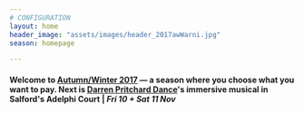 ```yaml
---
# CONFIGURATION
layout: home
header_image: "assets/images/header_2017awWarni.jpg"
season: homepage

---
```

#### Welcome to [Autumn/Winter 2017](/current/2017-autumnwinter) — a season where you choose what you want to pay. Next is [Darren Pritchard Dance](/current/2017-autumnwinter/pritchard)'s immersive musical in Salford's Adelphi Court | *Fri 10 + Sat 11 Nov*
